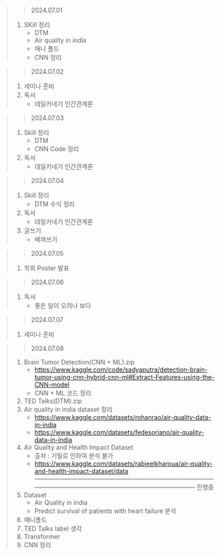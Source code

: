 > > 2024.07.01
> 1. SKill 정리
>    - DTM
>    - Air quality in india
>    - 매니 폴드
>    - CNN 정리

> > 2024.07.02
> 1. 세미나 준비
> 2. 독서
>    - 데일카네기 인간관계론

> > 2024.07.03
> 1. Skill 정리
>    - DTM
>    - CNN Code 정리
> 2. 독서
>    - 데일카네기 인간관계론

> > 2024.07.04
> 1. Skill 정리
>    - DTM 수식 정리
> 2. 독서
>    - 데일카네기 인간관계론
> 3. 글쓰기
>    - 베껴쓰기

> > 2024.07.05
> 1. 학회 Poster 발표

> > 2024.07.06
> 1. 독서
>    - 좋은 일이 오려나 보다

> > 2024.07.07
> 1. 세미나 준비

> > 2024.07.08
> 1. Brain Tumor Detection(CNN + ML).zip
>     - https://www.kaggle.com/code/sadyaputra/detection-brain-tumor-using-cnn-hybrid-cnn-ml#Extract-Features-using-the-CNN-model
>     - CNN + ML 코드 정리
> 2. TED Talks(DTM).zip
> 3. Air quality in india dataset 정리
>    - https://www.kaggle.com/datasets/rohanrao/air-quality-data-in-india
>    - https://www.kaggle.com/datasets/fedesoriano/air-quality-data-in-india
> 4. Air Quality and Health Impact Dataset
>    - 출처 : 기밀로 인하여 분석 불가
>    - https://www.kaggle.com/datasets/rabieelkharoua/air-quality-and-health-impact-dataset/data
> ———————————————————————————————————————————————————————
> 진행중
> 1. Dataset
>     - Air Quality in india
>    - Predict survival of patients with heart failure 분석
> 2. 매니폴드
> 3. TED Talks label 생각
> 4. Transformer
> 5. CNN 정리 
